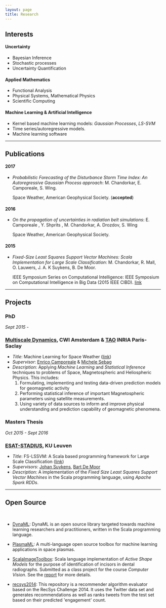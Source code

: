 ```yaml
---
layout: page
title: Research
---
```


Interests
------

#### Uncertainty

- Bayesian Inference
- Stochastic processes
- Uncertainty Quantification

#### Applied Mathematics

- Functional Analysis
- Physical Systems, Mathematical Physics
- Scientific Computing

#### Machine Learning & Artificial Intelligence

- Kernel based machine learning models: _Gaussian Processes_, _LS-SVM_
- Time series/autoregressive models.
- Machine learning software


--------


Publications
------

#### 2017

- _Probabilistic Forecasting of the Disturbance Storm Time Index: An Autoregressive Gaussian Process approach_: M. Chandorkar, E. Camporeale, S. Wing.

    Space Weather, American Geophysical Society. (**accepted**)

#### 2016

- _On the propagation of uncertainties in radiation belt simulations_: E. Camporeale , Y. Shprits , M. Chandorkar, A. Drozdov, S. Wing

    Space Weather, American Geophysical Society.

#### 2015

- _Fixed-Size Least Squares Support Vector Machines: Scala Implementation for Large Scale Classification_: M. Chandorkar, R. Mall, O. Lauwers, J. A. K Suykens, B. De Moor.

    IEEE Symposium Series on Computational Intelligence: IEEE Symposium on Computational Intelligence in Big Data (2015 IEEE CIBD). [link](https://www.researchgate.net/publication/282704442_Fixed-Size_Least_Squares_Support_Vector_Machines_Scala_Implementation_for_Large_Scale_Classification)

-----------


Projects
-------

### PhD

_Sept 2015 -_

### [Multiscale Dynamics](https://www.cwi.nl/research-groups/Multiscale-Dynamics), CWI Amsterdam & [TAO](https://tao.lri.fr/tiki-index.php) INRIA Paris-Saclay

- _Title_: Machine Learning for Space Weather ([link](https://projects.cwi.nl/mlspaceweather/))
- _Supervisor_: [Enrico Camporeale](http://homepages.cwi.nl/~camporea/index.shtml) & [Michele Sebag](https://www.lri.fr/~sebag/)
- _Description_: Applying _Machine Learning_ and _Statistical Inference_ techniques to problems of Space, Magnetospheric and Heliospheric Physics. This includes:
    1. Formulating, implementing and testing data-driven prediction models for geomagnetic activity
    2. Performing statistical inference of important Magnetospheric parameters using satellite measurements.
    3. Using variety of data sources to inform and improve physical understanding and prediction capability of geomagnetic phenomena.



### Masters Thesis

_Oct 2015 - Sept 2016_

### [ESAT-STADIUS](https://www.esat.kuleuven.be/stadius/), KU Leuven

- _Title_: FS-LSSVM: A Scala based programming framework for Large Scale Classification ([link](/papers/mai-thesis/))
- _Supervisors_: [Johan Suykens](http://www.esat.kuleuven.be/sista/members/suykens.html), [Bart De Moor](http://www.bartdemoor.be/)
- _Description_: A implementation of the _Fixed Size Least Squares Support Vector Machines_ in the Scala programming language, using _Apache Spark_ _RDDs_.


--------

Open Source
------
<br/>

- [DynaML](https://transcendent-ai-labs.github.io/DynaML): DynaML is an open source library targeted towards machine learning researchers and practitioners, written in the Scala programming language.

- [PlasmaML](https://github.com/mandar2812/PlasmaML): A multi-language open source toolbox for machine learning applications in space plasmas.  

- [ScalaImageToolbox](https://github.com/mandar2812/ScalaImageToolbox): Scala language implementation of _Active Shape Models_ for the purpose of identification of incisors in dental radiographs. Submitted as a class project for the course _Computer Vision_. See the [report](https://www.academia.edu/22431301/Project_Computer_Vision_Active_Shape_Model_Implementation_for_Dental_Radiographs) for more details.

- [recsys2014](https://github.com/mandar2812/recsys2014): This repository is a recommender algorithm evaluator based on the RecSys Challenge 2014. It uses the Twitter data set and generates recommendations as well as ranks tweets from the test set based on their predicted 'engagement' count.
